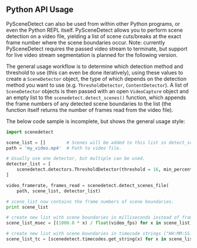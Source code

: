 
Python API Usage
----------------------------------------------------------

PySceneDetect can also be used from within other Python programs, or even the Python REPL itself.  PySceneDetect allows you to perform scene detection on a video file, yielding a list of scene cuts/breaks at the exact frame number where the scene boundaries occur.  Note: currently PySceneDetect requires the passed video stream to terminate, but support for live video stream segmentation is planned for the following version.

The general usage workflow is to determine which detection method and threshold to use (this can even be done iteratively), using these values to create a `SceneDetector` object, the type of which depends on the detection method you want to use (e.g. `ThresholdDetector`, `ContentDetector`).  A list of `SceneDetector` objects is then passed with an open `VideoCapture` object and an empty list to the `scenedetect.detect_scenes()` function, which appends the frame numbers of any detected scene boundaries to the list (the function itself returns the number of frames read from the video file).

The below code sample is incomplete, but shows the general usage style:

```python
import scenedetect

scene_list = []        # Scenes will be added to this list in detect_scenes().
path = 'my_video.mp4'  # Path to video file.

# Usually use one detector, but multiple can be used.
detector_list = [
    scenedetect.detectors.ThresholdDetector(threshold = 16, min_percent = 0.9)
]

video_framerate, frames_read = scenedetect.detect_scenes_file(
    path, scene_list, detector_list)

# scene_list now contains the frame numbers of scene boundaries.
print scene_list

# create new list with scene boundaries in milliseconds instead of frame #.
scene_list_msec = [(1000.0 * x) / float(video_fps) for x in scene_list]

# create new list with scene boundaries in timecode strings ("HH:MM:SS.nnn").
scene_list_tc = [scenedetect.timecodes.get_string(x) for x in scene_list_msec]
```

